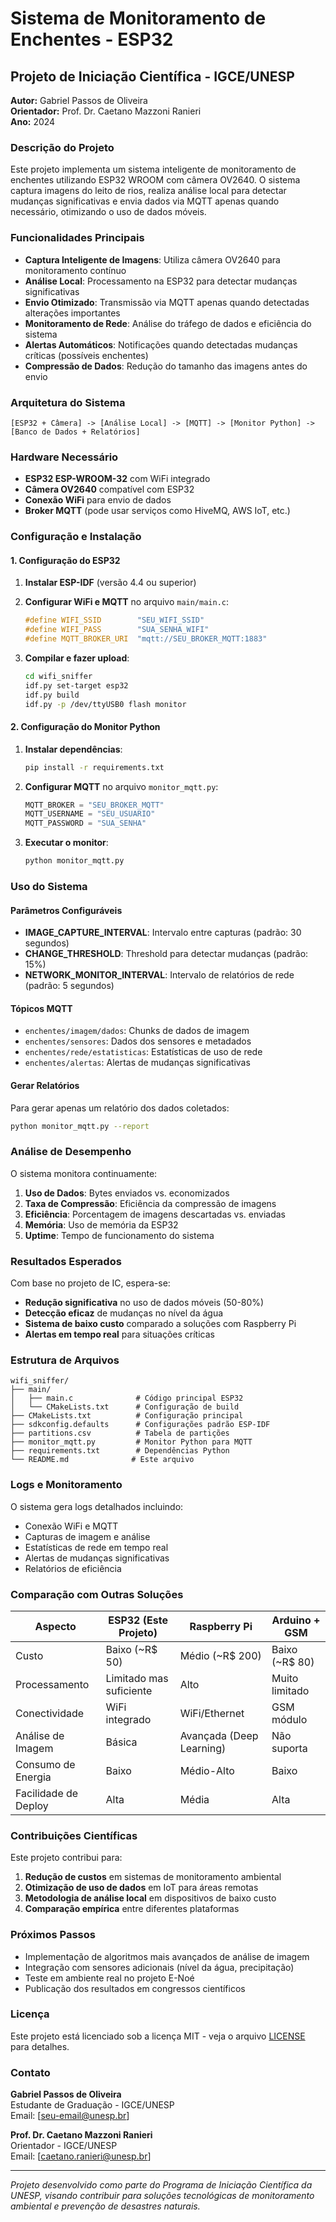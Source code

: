 # Sistema de Monitoramento de Enchentes - ESP32

## Projeto de Iniciação Científica - IGCE/UNESP
**Autor:** Gabriel Passos de Oliveira  
**Orientador:** Prof. Dr. Caetano Mazzoni Ranieri  
**Ano:** 2024

### Descrição do Projeto

Este projeto implementa um sistema inteligente de monitoramento de enchentes utilizando ESP32 WROOM com câmera OV2640. O sistema captura imagens do leito de rios, realiza análise local para detectar mudanças significativas e envia dados via MQTT apenas quando necessário, otimizando o uso de dados móveis.

### Funcionalidades Principais

- **Captura Inteligente de Imagens**: Utiliza câmera OV2640 para monitoramento contínuo
- **Análise Local**: Processamento na ESP32 para detectar mudanças significativas
- **Envio Otimizado**: Transmissão via MQTT apenas quando detectadas alterações importantes
- **Monitoramento de Rede**: Análise do tráfego de dados e eficiência do sistema
- **Alertas Automáticos**: Notificações quando detectadas mudanças críticas (possíveis enchentes)
- **Compressão de Dados**: Redução do tamanho das imagens antes do envio

### Arquitetura do Sistema

```
[ESP32 + Câmera] -> [Análise Local] -> [MQTT] -> [Monitor Python] -> [Banco de Dados + Relatórios]
```

### Hardware Necessário

- **ESP32 ESP-WROOM-32** com WiFi integrado
- **Câmera OV2640** compatível com ESP32
- **Conexão WiFi** para envio de dados
- **Broker MQTT** (pode usar serviços como HiveMQ, AWS IoT, etc.)

### Configuração e Instalação

#### 1. Configuração do ESP32

1. **Instalar ESP-IDF** (versão 4.4 ou superior)
2. **Configurar WiFi e MQTT** no arquivo `main/main.c`:
   ```c
   #define WIFI_SSID        "SEU_WIFI_SSID"
   #define WIFI_PASS        "SUA_SENHA_WIFI"
   #define MQTT_BROKER_URI  "mqtt://SEU_BROKER_MQTT:1883"
   ```

3. **Compilar e fazer upload**:
   ```bash
   cd wifi_sniffer
   idf.py set-target esp32
   idf.py build
   idf.py -p /dev/ttyUSB0 flash monitor
   ```

#### 2. Configuração do Monitor Python

1. **Instalar dependências**:
   ```bash
   pip install -r requirements.txt
   ```

2. **Configurar MQTT** no arquivo `monitor_mqtt.py`:
   ```python
   MQTT_BROKER = "SEU_BROKER_MQTT"
   MQTT_USERNAME = "SEU_USUARIO"
   MQTT_PASSWORD = "SUA_SENHA"
   ```

3. **Executar o monitor**:
   ```bash
   python monitor_mqtt.py
   ```

### Uso do Sistema

#### Parâmetros Configuráveis

- **IMAGE_CAPTURE_INTERVAL**: Intervalo entre capturas (padrão: 30 segundos)
- **CHANGE_THRESHOLD**: Threshold para detectar mudanças (padrão: 15%)
- **NETWORK_MONITOR_INTERVAL**: Intervalo de relatórios de rede (padrão: 5 segundos)

#### Tópicos MQTT

- `enchentes/imagem/dados`: Chunks de dados de imagem
- `enchentes/sensores`: Dados dos sensores e metadados
- `enchentes/rede/estatisticas`: Estatísticas de uso de rede
- `enchentes/alertas`: Alertas de mudanças significativas

#### Gerar Relatórios

Para gerar apenas um relatório dos dados coletados:
```bash
python monitor_mqtt.py --report
```

### Análise de Desempenho

O sistema monitora continuamente:

1. **Uso de Dados**: Bytes enviados vs. economizados
2. **Taxa de Compressão**: Eficiência da compressão de imagens
3. **Eficiência**: Porcentagem de imagens descartadas vs. enviadas
4. **Memória**: Uso de memória da ESP32
5. **Uptime**: Tempo de funcionamento do sistema

### Resultados Esperados

Com base no projeto de IC, espera-se:

- **Redução significativa** no uso de dados móveis (50-80%)
- **Detecção eficaz** de mudanças no nível da água
- **Sistema de baixo custo** comparado a soluções com Raspberry Pi
- **Alertas em tempo real** para situações críticas

### Estrutura de Arquivos

```
wifi_sniffer/
├── main/
│   ├── main.c              # Código principal ESP32
│   └── CMakeLists.txt      # Configuração de build
├── CMakeLists.txt          # Configuração principal
├── sdkconfig.defaults      # Configurações padrão ESP-IDF
├── partitions.csv          # Tabela de partições
├── monitor_mqtt.py         # Monitor Python para MQTT
├── requirements.txt        # Dependências Python
└── README.md              # Este arquivo
```

### Logs e Monitoramento

O sistema gera logs detalhados incluindo:

- Conexão WiFi e MQTT
- Capturas de imagem e análise
- Estatísticas de rede em tempo real
- Alertas de mudanças significativas
- Relatórios de eficiência

### Comparação com Outras Soluções

| Aspecto | ESP32 (Este Projeto) | Raspberry Pi | Arduino + GSM |
|---------|---------------------|--------------|---------------|
| Custo | Baixo (~R$ 50) | Médio (~R$ 200) | Baixo (~R$ 80) |
| Processamento | Limitado mas suficiente | Alto | Muito limitado |
| Conectividade | WiFi integrado | WiFi/Ethernet | GSM módulo |
| Análise de Imagem | Básica | Avançada (Deep Learning) | Não suporta |
| Consumo de Energia | Baixo | Médio-Alto | Baixo |
| Facilidade de Deploy | Alta | Média | Alta |

### Contribuições Científicas

Este projeto contribui para:

1. **Redução de custos** em sistemas de monitoramento ambiental
2. **Otimização de uso de dados** em IoT para áreas remotas
3. **Metodologia de análise local** em dispositivos de baixo custo
4. **Comparação empírica** entre diferentes plataformas

### Próximos Passos

- Implementação de algoritmos mais avançados de análise de imagem
- Integração com sensores adicionais (nível da água, precipitação)
- Teste em ambiente real no projeto E-Noé
- Publicação dos resultados em congressos científicos

### Licença

Este projeto está licenciado sob a licença MIT - veja o arquivo [LICENSE](LICENSE) para detalhes.

### Contato

**Gabriel Passos de Oliveira**  
Estudante de Graduação - IGCE/UNESP  
Email: [seu-email@unesp.br]

**Prof. Dr. Caetano Mazzoni Ranieri**  
Orientador - IGCE/UNESP  
Email: [caetano.ranieri@unesp.br]

---

*Projeto desenvolvido como parte do Programa de Iniciação Científica da UNESP, visando contribuir para soluções tecnológicas de monitoramento ambiental e prevenção de desastres naturais.*